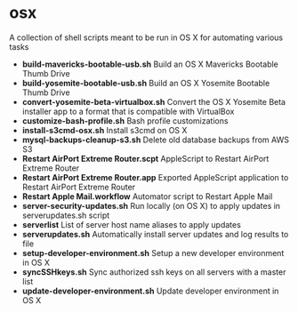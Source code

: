 osx
=======

A collection of shell scripts meant to be run in OS X for automating various tasks

- **build-mavericks-bootable-usb.sh** Build an OS X Mavericks Bootable Thumb Drive
- **build-yosemite-bootable-usb.sh** Build an OS X Yosemite Bootable Thumb Drive
- **convert-yosemite-beta-virtualbox.sh** Convert the OS X Yosemite Beta installer app to a format that is compatible with VirtualBox
- **customize-bash-profile.sh** Bash profile customizations
- **install-s3cmd-osx.sh** Install s3cmd on OS X
- **mysql-backups-cleanup-s3.sh** Delete old database backups from AWS S3
- **Restart AirPort Extreme Router.scpt** AppleScript to Restart AirPort Extreme Router
- **Restart AirPort Extreme Router.app** Exported AppleScript application to Restart AirPort Extreme Router
- **Restart Apple Mail.workflow** Automator script to Restart Apple Mail
- **server-security-updates.sh** Run locally (on OS X) to apply updates in serverupdates.sh script
- **serverlist** List of server host name aliases to apply updates
- **serverupdates.sh** Automatically install server updates and log results to file
- **setup-developer-environment.sh** Setup a new developer environment in OS X
- **syncSSHkeys.sh** Sync authorized ssh keys on all servers with a master list
- **update-developer-environment.sh** Update developer environment in OS X

